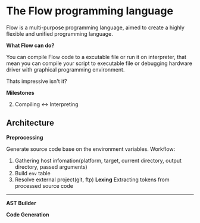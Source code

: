 # The Flow programming language

Flow is a multi-purpose programming language, aimed to create a highly flexible and unified programming language.

**What Flow can do?**

You can compile Flow code to a excutable file or run it on interpreter, that mean you can compile your script to executable file or debugging hardware driver with graphical programming environment. 

Thats impressive isn't it?

**Milestones**

2. Compiling <-> Interpreting

## Architecture
**Preprocessing**

Generate source code base on the environment variables.
Workflow:
1. Gathering host infomation(platform, target, current directory, output directory, passed arguments)
2. Build ```env``` table
3. Resolve external project(git, ftp)
**Lexing**
Extracting tokens from processed source code

****
**AST Builder**

**Code Generation**